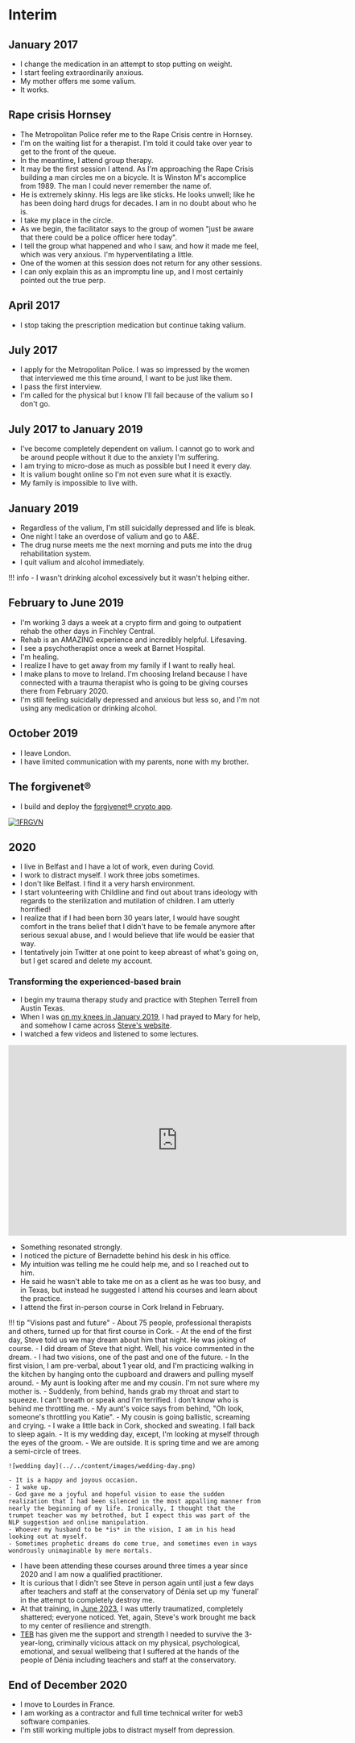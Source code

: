# Interim

## January 2017

- I change the medication in an attempt to stop putting on weight.
- I start feeling extraordinarily anxious.
- My mother offers me some valium.
- It works.

## Rape crisis Hornsey

- The Metropolitan Police refer me to the Rape Crisis centre in Hornsey.
- I'm on the waiting list for a therapist. I'm told it could take over year to get to the front of the queue.
- In the meantime, I attend group therapy.
- It may be the first session I attend. As I'm approaching the Rape Crisis building a man circles me on a bicycle. It is Winston M's accomplice from 1989. The man I could never remember the name of.
- He is extremely skinny. His legs are like sticks. He looks unwell; like he has been doing hard drugs for decades. I am in no doubt about who he is.
- I take my place in the circle.
- As we begin, the facilitator says to the group of women "just be aware that there could be a police officer here today".
- I tell the group what happened and who I saw, and how it made me feel, which was very anxious. I'm hyperventilating a little.
- One of the women at this session does not return for any other sessions.
- I can only explain this as an impromptu line up, and I most certainly pointed out the true perp.

## April 2017

- I stop taking the prescription medication but continue taking valium.

## July 2017

- I apply for the Metropolitan Police. I was so impressed by the women that interviewed me this time around, I want to be just like them.
- I pass the first interview.
- I'm called for the physical but I know I'll fail because of the valium so I don't go.

## July 2017 to January 2019

- I've become completely dependent on valium. I cannot go to work and be around people without it due to the anxiety I'm suffering.
- I am trying to micro-dose as much as possible but I need it every day.
- It is valium bought online so I'm not even sure what it is exactly.
- My family is impossible to live with.

## January 2019

- Regardless of the valium, I'm still suicidally depressed and life is bleak.
- One night I take an overdose of valium and go to A&E.
- The drug nurse meets me the next morning and puts me into the drug rehabilitation system.
- I quit valium and alcohol immediately.

!!! info
    - I wasn't drinking alcohol excessively but it wasn't helping either.

## February to June 2019

- I'm working 3 days a week at a crypto firm and going to outpatient rehab the other days in Finchley Central.
- Rehab is an AMAZING experience and incredibly helpful. Lifesaving.
- I see a psychotherapist once a week at Barnet Hospital.
- I'm healing.
- I realize I have to get away from my family if I want to really heal.
- I make plans to move to Ireland. I'm choosing Ireland because I have connected with a trauma therapist who is going to be giving courses there from February 2020.
- I'm still feeling suicidally depressed and anxious but less so, and I'm not using any medication or drinking alcohol.

## October 2019

- I leave London.
- I have limited communication with my parents, none with my brother.

## The forgivenet®

- I build and deploy the [forgivenet® crypto app](https://1frgvn.com/).

[![1FRGVN](../../content/images/1frgvn.png)](https://1frgvn.com/)

## 2020

- I live in Belfast and I have a lot of work, even during Covid.
- I work to distract myself. I work three jobs sometimes.
- I don't like Belfast. I find it a very harsh environment.
- I start volunteering with Childline and find out about trans ideology with regards to the sterilization and mutilation of children. I am utterly horrified!
- I realize that if I had been born 30 years later, I would have sought comfort in the trans belief that I didn't have to be female anymore after serious sexual abuse, and I would believe that life would be easier that way.
- I tentatively join Twitter at one point to keep abreast of what's going on, but I get scared and delete my account.

### Transforming the experienced-based brain

- I begin my trauma therapy study and practice with Stephen Terrell from Austin Texas.
- When I was [on my knees in January 2019](#january-2019), I had prayed to Mary for help, and somehow I came across [Steve's website](https://www.austinattach.com/).
- I watched a few videos and listened to some lectures.

<iframe width="672" height="378" src="https://www.youtube.com/embed/MGkLEPmdkcE" title="Transforming The Experience Based Brain | Stephen Terrell" frameborder="0" allow="accelerometer; autoplay; clipboard-write; encrypted-media; gyroscope; picture-in-picture; web-share" referrerpolicy="strict-origin-when-cross-origin" allowfullscreen></iframe>

- Something resonated strongly.
- I noticed the picture of Bernadette behind his desk in his office.
- My intuition was telling me he could help me, and so I reached out to him.
- He said he wasn't able to take me on as a client as he was too busy, and in Texas, but instead he suggested I attend his courses and learn about the practice.
- I attend the first in-person course in Cork Ireland in February.

!!! tip "Visions past and future"
    - About 75 people, professional therapists and others, turned up for that first course in Cork.
    - At the end of the first day, Steve told us we may dream about him that night. He was joking of course.
    - I did dream of Steve that night. Well, his voice commented in the dream.
    - I had two visions, one of the past and one of the future.
    - In the first vision, I am pre-verbal, about 1 year old, and I'm practicing walking in the kitchen by hanging onto the cupboard and drawers and pulling myself around.
    - My aunt is looking after me and my cousin. I'm not sure where my mother is.
    - Suddenly, from behind, hands grab my throat and start to squeeze. I can't breath or speak and I'm terrified. I don't know who is behind me throttling me.
    - My aunt's voice says from behind, "Oh look, someone's throttling you Katie".
    - My cousin is going ballistic, screaming and crying.
    - I wake a little back in Cork, shocked and sweating. I fall back to sleep again.
    - It is my wedding day, except, I'm looking at myself through the eyes of the groom. 
    - We are outside. It is spring time and we are among a semi-circle of trees.

    ![wedding day](../../content/images/wedding-day.png)

    - It is a happy and joyous occasion.
    - I wake up.
    - God gave me a joyful and hopeful vision to ease the sudden realization that I had been silenced in the most appalling manner from nearly the beginning of my life. Ironically, I thought that the trumpet teacher was my betrothed, but I expect this was part of the NLP suggestion and online manipulation. 
    - Whoever my husband to be *is* in the vision, I am in his head looking out at myself.
    - Sometimes prophetic dreams do come true, and sometimes even in ways wondrously unimaginable by mere mortals.

- I have been attending these courses around three times a year since 2020 and I am now a qualified practitioner.
- It is curious that I didn't see Steve in person again until just a few days after teachers and staff at the conservatory of Dénia set up my 'funeral' in the attempt to completely destroy me. 
- At that training, in [June 2023](../2023/june.md#ireland), I was utterly traumatized, completely shattered; everyone noticed. Yet, again, Steve's work brought me back to my center of resilience and strength.
- [TEB](https://www.austinattach.com/transforming-the-experience-based-brain/) has given me the support and strength I needed to survive the 3-year-long, criminally vicious attack on my physical, psychological, emotional, and sexual wellbeing that I suffered at the hands of the people of Dénia including teachers and staff at the conservatory.

## End of December 2020

- I move to Lourdes in France.
- I am working as a contractor and full time technical writer for web3 software companies.
- I'm still working multiple jobs to distract myself from depression.
